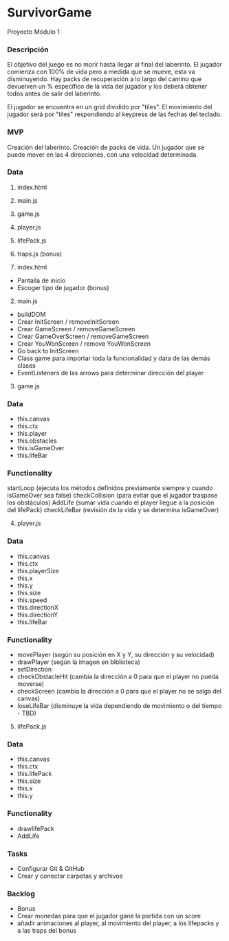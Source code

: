 # SurvivorGame

Proyecto Módulo 1

### Descripción

El objetivo del juego es no morir hasta llegar al final del laberinto. El jugador comienza con 100% de vida pero a medida que se mueve, esta va disminuyendo. Hay packs de recuperación a lo largo del camino que devuelven un % específico de la vida del jugador y los deberá obtener todos antes de salir del laberinto.

El jugador se encuentra en un grid dividido por "tiles".
El movimiento del jugador será por "tiles" respondiendo al keypress de las fechas del teclado.

### MVP

Creación del laberinto.
Creación de packs de vida.
Un jugador que se puede mover en las 4 direcciones, con una velocidad determinada.

### Data

1. index.html
2. main.js
3. game.js
4. player.js
5. lifePack.js
6. traps.js (bonus)

1. index.html

* Pantalla de inicio
* Escoger tipo de jugador (bonus)

2. main.js

* buildDOM
* Crear InitScreen / removeInitScreen
* Crear GameScreen / removeGameScreen
* Crear GameOverScreen / removeGameScreen
* Crear YouWonScreen / remove YouWonScreen
* Go back to InitScreen
* Class game para importar toda la funcionalidad y data de las demás clases
* EventListeners de las arrows para determinar dirección del player

3. game.js

### Data

* this.canvas
* this.ctx
* this.player
* this.obstacles
* this.isGameOver
* this.lifeBar

### Functionality
startLoop (ejecuta los métodos definidos previamente siempre y cuando isGameOver sea false)
checkCollision (para evitar que el jugador traspase los obstáculos)
AddLife (sumar vida cuando el player llegue a la posición del lifePack)
checkLifeBar (revisión de la vida y se determina isGameOver)

4. player.js

### Data
* this.canvas
* this.ctx
* this.playerSize
* this.x
* this.y
* this.size
* this.speed
* this.directionX
* this.directionY
* this.lifeBar

### Functionality

* movePlayer (según su posición en X y Y, su dirección y su velocidad)
* drawPlayer (según la imagen en biblioteca)
* setDirection
* checkObstacleHit (cambia la dirección a 0 para que el player no pueda moverse)
* checkScreen (cambia la dirección a 0 para que el player no se salga del canvas)
* loseLifeBar (disminuye la vida dependiendo de movimiento o del tiempo - TBD)

5. lifePack.js

### Data

* this.canvas
* this.ctx
* this.lifePack
* this.size
* this.x
* this.y

### Functionality

* drawlifePack
* AddLife

### Tasks

* Configurar Git & GitHub
* Crear y conectar carpetas y archivos

### Backlog

* Bonus
* Crear monedas para que el jugador gane la partida con un score
* añadir animaciones al player, al movimiento del player, a los lifepacks y a las traps del bonus